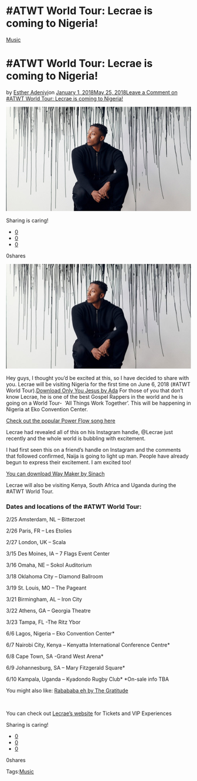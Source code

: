 # #ATWT World Tour: Lecrae is coming to Nigeria!

[Music](https://estheradeniyi.com/category/music/)
# #ATWT World Tour: Lecrae is coming to Nigeria!

by [Esther Adeniyi](https://estheradeniyi.com/author/esther-adeniyi/)on [January 1, 2018May 25, 2018](https://estheradeniyi.com/atwt-world-tour-lecrae-nigeria/)[Leave a Comment on #ATWT World Tour: Lecrae is coming to Nigeria!](https://estheradeniyi.com/atwt-world-tour-lecrae-nigeria/#respond)

![](images/lecrae-23ATWTTour2018.jpg)

Sharing is caring!

- [0](https://www.facebook.com/sharer/sharer.php?u=https%3A%2F%2Festheradeniyi.com%2Fatwt-world-tour-lecrae-nigeria%2F&amp;t=%23ATWT%20World%20Tour%3A%20Lecrae%20is%20coming%20to%20Nigeria%21)
- [0](https://twitter.com/intent/tweet?text=%23ATWT%20World%20Tour%3A%20Lecrae%20is%20coming%20to%20Nigeria%21&amp;url=https%3A%2F%2Festheradeniyi.com%2Fatwt-world-tour-lecrae-nigeria%2F)
- [0](#)

0shares

[![#ATWT world tour, Lecrae, Esther adeniyi](images/lecrae-23ATWTTour2018-1024x576.jpg)](images/lecrae-23ATWTTour2018-1024x576.jpg)

Hey guys, I thought you&#x2019;d be excited at this, so I have
 decided to share with you. Lecrae will be visiting Nigeria for the first time on
 June 6, 2018 (#ATWT World Tour).[Download Only You Jesus by Ada](https://www.estheradeniyi.com/only-you-jesus-by-ada-lyrics-mp3)
For those of you that don&#x2019;t know Lecrae, he is one of the best Gospel
 Rappers in the world and he is going on a World Tour- &#xA0;&#x2018;All Things Work Together&#x2019;. This will be
 happening in Nigeria at Eko Convention Center.

[Check out the popular Power Flow song here](https://www.estheradeniyi.com/power-flow-by-monique-lyrics-mp3)

Lecrae had revealed all of this on his Instagram handle,
 @Lecrae just recently and the whole world is bubbling with excitement.

I had first seen this on a friend&#x2019;s handle on Instagram and
 the comments that followed confirmed, Naija is going to light up man. People have
 already begun to express their excitement. I am excited too!

[You can download Way Maker by Sinach](https://www.estheradeniyi.com/way-maker-by-sinach-lyrics-mp3-download)

Lecrae will also be visiting Kenya, South Africa and Uganda during
 the #ATWT World Tour.

### Dates and locations of the #ATWT World Tour:

2/25 Amsterdam, NL &#x2013; Bitterzoet

2/26 Paris, FR &#x2013; Les Etolies

2/27 London, UK &#x2013; Scala

3/15 Des Moines, IA &#x2013; 7 Flags Event Center

3/16 Omaha, NE &#x2013; Sokol Auditorium

3/18 Oklahoma City &#x2013; Diamond Ballroom

3/19 St. Louis, MO &#x2013; The Pageant

3/21 Birmingham, AL &#x2013; Iron City

3/22 Athens, GA &#x2013; Georgia Theatre

3/23 Tampa, FL -The Ritz Ybor

6/6 Lagos, Nigeria &#x2013; Eko Convention Center*

6/7 Nairobi City, Kenya &#x2013; Kenyatta International Conference
 Centre*

6/8 Cape Town, SA -Grand West Arena*

6/9 Johannesburg, SA &#x2013; Mary Fitzgerald Square*

6/10 Kampala, Uganda &#x2013; Kyadondo Rugby Club* *On-sale info
 TBA

You might also like: [Rabababa eh by The Gratitude](https://www.estheradeniyi.com/lyrics-rabababa-eh-gratitude-coza-mp3)

&#xA0;

You can check out [Lecrae&#x2019;s website](http://lecrae.com/) for Tickets and VIP
 Experiences

Sharing is caring!

- [0](https://www.facebook.com/sharer/sharer.php?u=https%3A%2F%2Festheradeniyi.com%2Fatwt-world-tour-lecrae-nigeria%2F&amp;t=%23ATWT%20World%20Tour%3A%20Lecrae%20is%20coming%20to%20Nigeria%21)
- [0](https://twitter.com/intent/tweet?text=%23ATWT%20World%20Tour%3A%20Lecrae%20is%20coming%20to%20Nigeria%21&amp;url=https%3A%2F%2Festheradeniyi.com%2Fatwt-world-tour-lecrae-nigeria%2F)
- [0](#)

0shares

Tags:[Music](https://estheradeniyi.com/tag/music/)